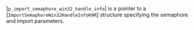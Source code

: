 [`p_import_semaphore_win32_handle_info`] is a pointer to a
[`ImportSemaphoreWin32HandleInfoKHR`] structure specifying the
semaphore and import parameters.